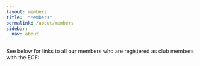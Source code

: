 ```yaml
---
layout: members
title:  "Members"
permalink: /about/members
sidebar:
  nav: about
---
```


See below for links to all our members who are registered as club members with the ECF:
